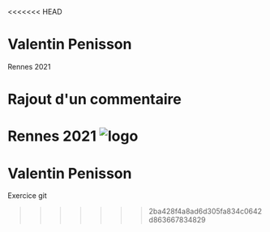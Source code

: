 <<<<<<< HEAD
# Valentin Penisson 
Rennes 2021 
# Rajout d'un commentaire
Rennes 2021
![logo](https://intranet.univ-rennes2.fr/sites/default/files/resize/UHB/SERVICE-COMMUNICATION/logor2-noir-150x147.png)
=======
# Valentin Penisson

Exercice git
>>>>>>> 2ba428f4a8ad6d305fa834c0642d863667834829
